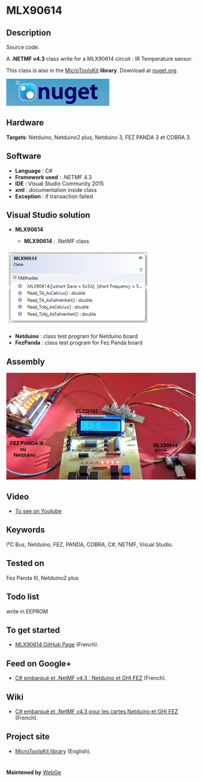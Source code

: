 # MLX90614

**Description**
----
Source code.

A **.NETMF v4.3** class write for a MLX90614 circuit : IR Temperature sensor.

This class is also in the [MicroToolsKit](https://www.nuget.org/packages/WEBGE.Microtoolskit/) **library**. Download at [nuget.org](https://www.nuget.org).

 ![](img/nuget.JPG)

**Hardware**
----
**Targets**: Netduino, Netduino2 plus, Netduino 3, FEZ PANDA 3 et COBRA 3.

**Software**
----
* **Language** : C#
* **Framework used** : .NETMF 4.3
* **IDE** : Visual Studio Community 2015
* **xml** : documentation inside class  
* **Exception** : if transaction failed

**Visual Studio solution**
----
* **MLX90614**

  * **MLX90614** : .NetMF class

![](img/DClassMLX90614.png)

* **Netduino** : class test program for Netduino board
* **FezPanda** : class test program for Fez Panda board

**Assembly**
-----
![](img/MLX90614FezPanda.jpg)

**Video**
----
- [To see on Youtube](https://youtu.be/3xB3awM5VO8)

**Keywords**
----
I²C Bus, Netduino, FEZ, PANDA, COBRA, C#, NETMF, Visual Studio.

**Tested on**
----
Fez Panda III, Netduino2 plus

**Todo list**
----
write in EEPROM

**To get started**
--------------------
- [MLX90614 GitHub Page](https://webge.github.io/MLX90614/) (French).

**Feed on Google+**
----
* [C# embarqué et .NetMF v4.3 : Netduino et GHI FEZ](https://plus.google.com/collection/oaaJX) (French).

**Wiki**
----
* [C# embarqué et .NetMF v4.3 pour les cartes Netduino et GHI FEZ](http://webge.dyndns-server.com/dokuwiki/doku.php?id=netmf43:accueilnetmf) (French).

**Project site**
----
* [MicroToolsKit library](http://webge.dyndns-server.com/dokuwiki/doku.php?id=netmf43:6_microtoolskit) (English).
#
**Maintened by** [WebGe](mailto:philippemariano@gmail.com)
